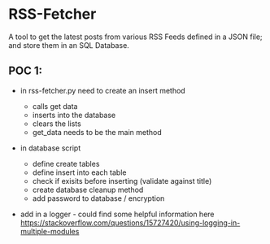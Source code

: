 # RSS-Fetcher
 A tool to get the latest posts from various RSS Feeds defined in a JSON file; and store them in an SQL Database.

## POC 1:
- in rss-fetcher.py need to create an insert method
    - calls get data
    - inserts into the database
    - clears the lists
    - get_data needs to be the main method

- in database script
    - define create tables
    - define insert into each table
    - check if exisits before inserting (validate against title)
    - create database cleanup method
    - add password to database / encryption

- add in a logger - could find some helpful information here
https://stackoverflow.com/questions/15727420/using-logging-in-multiple-modules